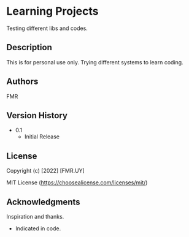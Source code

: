 # Learning Projects

Testing different libs and codes.


## Description

This is for personal use only. Trying different systems to learn coding.


## Authors

FMR


## Version History

* 0.1
    * Initial Release


## License

Copyright (c) [2022] [FMR.UY]

MIT License (https://choosealicense.com/licenses/mit/)


## Acknowledgments

Inspiration and thanks.

* Indicated in code.
